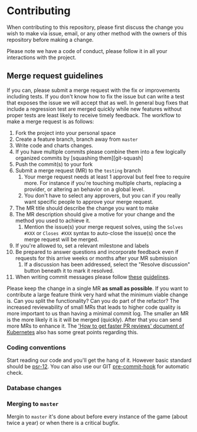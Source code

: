 # Contributing

When contributing to this repository, please first discuss the change you wish to make via issue,
email, or any other method with the owners of this repository before making a change. 

Please note we have a code of conduct, please follow it in all your interactions with the project.

## Merge request guidelines

If you can, please submit a merge request with the fix or improvements
including tests. If you don't know how to fix the issue but can write a test
that exposes the issue we will accept that as well. In general bug fixes that
include a regression test are merged quickly while new features without proper
tests are least likely to receive timely feedback. The workflow to make a merge
request is as follows:

1.  Fork the project into your personal space
1.  Create a feature branch, branch away from `master`
1.  Write code and charts changes.
1.  If you have multiple commits please combine them into a few logically organized commits by [squashing them][git-squash]
1. Push the commit(s) to your fork
1. Submit a merge request (MR) to the `testing` branch
    1.  Your merge request needs at least 1 approval but feel free to require more. For instance if you're touching multiple charts, replacing a provider, or altering an behavior on a global level.
    1. You don't have to select any approvers, but you can if you really want specific people to approve your merge request.
1. The MR title should describe the change you want to make
1. The MR description should give a motive for your change and the method you used to achieve it.
    1. Mention the issue(s) your merge request solves, using the `Solves #XXX` or `Closes #XXX` syntax to auto-close the issue(s) once the merge request will be merged.
1. If you're allowed to, set a relevant milestone and labels
1. Be prepared to answer questions and incorporate feedback even if requests for this arrive weeks or months after your MR submission
    1. If a discussion has been addressed, select the "Resolve discussion" button beneath it to mark it resolved.
1. When writing commit messages please follow
   [these](http://tbaggery.com/2008/04/19/a-note-about-git-commit-messages.html)
   [guidelines](http://chris.beams.io/posts/git-commit/).

Please keep the change in a single MR **as small as possible**. If you want to
contribute a large feature think very hard what the minimum viable change is.
Can you split the functionality? Can you do part of the refactor? The increased
reviewability of small MRs that leads to higher code quality is more important
to us than having a minimal commit log. The smaller an MR is the more likely it
is it will be merged (quickly). After that you can send more MRs to enhance it.
The ['How to get faster PR reviews' document of Kubernetes](https://github.com/kubernetes/community/blob/master/contributors/devel/faster_reviews.md) also has some great points regarding this.

### Coding conventions

Start reading our code and you'll get the hang of it. However basic standard 
should be [psr-12](https://www.php-fig.org/psr/psr-12/). You can also use our
GIT [pre-commit-hook](https://gitlab.alembiq.net/larp/bistro/raw/master/doc/pre-commit) for automatic check.

### Database changes

### Merging to `master`
Mergin to `master` it's done about before every instance of the game (about 
twice a year) or when there is a critical bugfix.